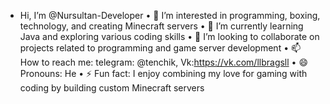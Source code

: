 -  Hi, I’m @Nursultan-Developer
	•	👀 I’m interested in programming, boxing, technology, and creating Minecraft servers
	•	🌱 I’m currently learning Java and exploring various coding skills
	•	💞️ I’m looking to collaborate on projects related to programming and game server development
	•	📫 How to reach me: telegram: @tenchik, Vk:https://vk.com/llbragsll
	•	😄 Pronouns: He
	•	⚡ Fun fact: I enjoy combining my love for gaming with coding by building custom Minecraft servers
<!---
Nursultan-Developer/Nursultan-Developer is a ✨ special ✨ repository because its `README.md` (this file) appears on your GitHub profile.
You can click the Preview link to take a look at your changes.
--->
